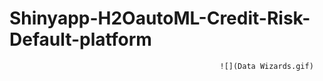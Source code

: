 # Shinyapp-H2OautoML-Credit-Risk-Default-platform

                                         
                                         
                                               
                                                   ![](Data Wizards.gif)
